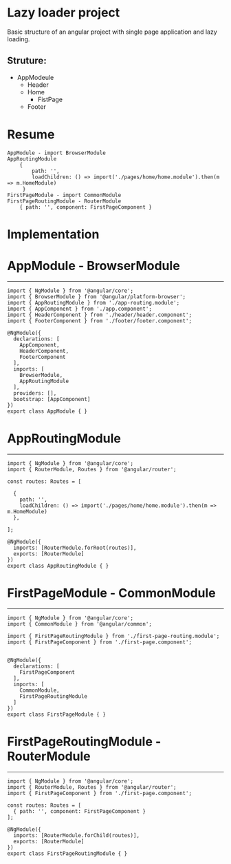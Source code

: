 # Lazy loader project

Basic structure of an angular project with single page application and lazy loading.

## Struture:

  - AppModeule
    - Header
    - Home
      - FistPage
    - Footer
 
 # Resume

	AppModule - import BrowserModule
	AppRoutingModule
		{
		    path: '',
		    loadChildren: () => import('./pages/home/home.module').then(m => m.HomeModule)
		 }	
	FirstPageModule - import CommonModule	
	FirstPageRoutingModule - RouterModule
		{ path: '', component: FirstPageComponent }



# Implementation

# AppModule - BrowserModule
----------------------------------------------------------------
	import { NgModule } from '@angular/core';
	import { BrowserModule } from '@angular/platform-browser';
	import { AppRoutingModule } from './app-routing.module';
	import { AppComponent } from './app.component';
	import { HeaderComponent } from './header/header.component';
	import { FooterComponent } from './footer/footer.component';

	@NgModule({
	  declarations: [
	    AppComponent,
	    HeaderComponent,
	    FooterComponent
	  ],
	  imports: [
	    BrowserModule,
	    AppRoutingModule
	  ],
	  providers: [],
	  bootstrap: [AppComponent]
	})
	export class AppModule { }


# AppRoutingModule
--------------------------------------------------------------------
	import { NgModule } from '@angular/core';
	import { RouterModule, Routes } from '@angular/router';

	const routes: Routes = [

	  {
	    path: '',
	    loadChildren: () => import('./pages/home/home.module').then(m => m.HomeModule)
	  },

	];

	@NgModule({
	  imports: [RouterModule.forRoot(routes)],
	  exports: [RouterModule]
	})
	export class AppRoutingModule { }

# FirstPageModule - CommonModule
--------------------------------------------------------------------
	import { NgModule } from '@angular/core';
	import { CommonModule } from '@angular/common';

	import { FirstPageRoutingModule } from './first-page-routing.module';
	import { FirstPageComponent } from './first-page.component';


	@NgModule({
	  declarations: [
	    FirstPageComponent
	  ],
	  imports: [
	    CommonModule,
	    FirstPageRoutingModule
	  ]
	})
	export class FirstPageModule { }

# FirstPageRoutingModule - RouterModule
---------------------------------------------------------------------------
	import { NgModule } from '@angular/core';
	import { RouterModule, Routes } from '@angular/router';
	import { FirstPageComponent } from './first-page.component';

	const routes: Routes = [
	  { path: '', component: FirstPageComponent }
	];

	@NgModule({
	  imports: [RouterModule.forChild(routes)],
	  exports: [RouterModule]
	})
	export class FirstPageRoutingModule { }

